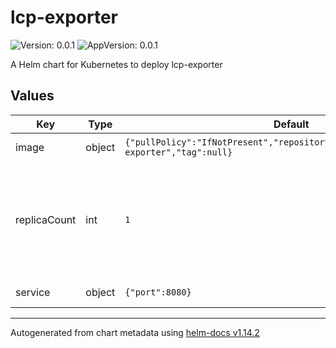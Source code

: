 # lcp-exporter

![Version: 0.0.1](https://img.shields.io/badge/Version-0.0.1-informational?style=flat-square) ![AppVersion: 0.0.1](https://img.shields.io/badge/AppVersion-0.0.1-informational?style=flat-square)

A Helm chart for Kubernetes to deploy lcp-exporter

## Values

| Key | Type | Default | Description |
|-----|------|---------|-------------|
| image | object | `{"pullPolicy":"IfNotPresent","repository":"ghcr.io/jullianow/lcp-exporter","tag":null}` | Image settings |
| replicaCount | int | `1` | Number of replicas to run. This is the default value for the number of replicas in the deployment. |
| service | object | `{"port":8080}` | Service settings |

----------------------------------------------
Autogenerated from chart metadata using [helm-docs v1.14.2](https://github.com/norwoodj/helm-docs/releases/v1.14.2)
